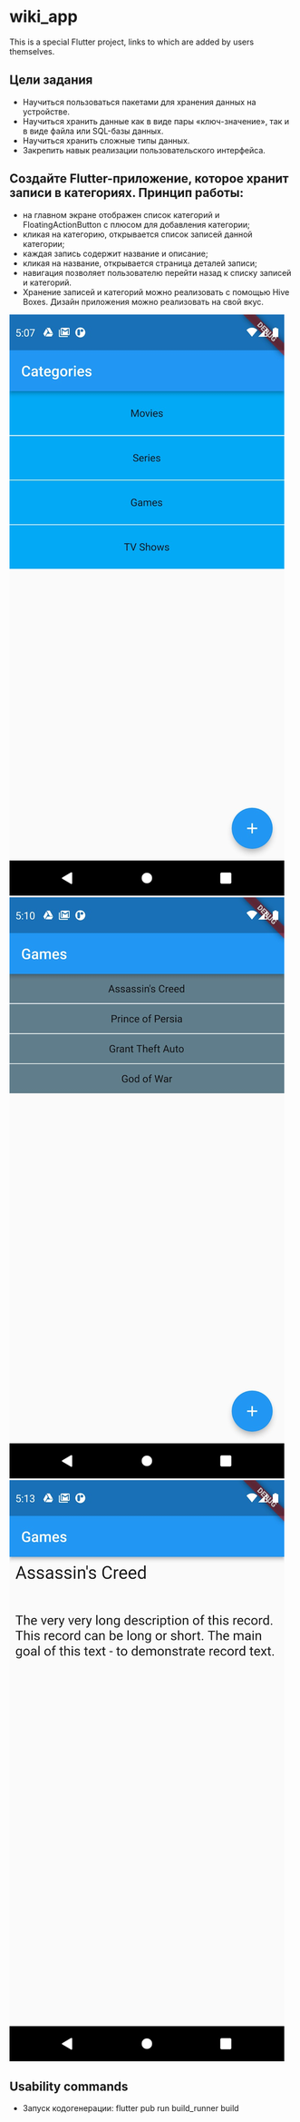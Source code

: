 # wiki_app
This is a special Flutter project, links to which are added by users themselves.

## Цели задания
- Научиться пользоваться пакетами для хранения данных на устройстве.
- Научиться хранить данные как в виде пары «ключ-значение», так и в виде файла или SQL-базы данных.
- Научиться хранить сложные типы данных.
- Закрепить навык реализации пользовательского интерфейса.

## Создайте Flutter-приложение, которое хранит записи в категориях. Принцип работы: 
- на главном экране отображен список категорий и FloatingActionButton с плюсом для добавления категории;
- кликая на категорию, открывается список записей данной категории;
- каждая запись содержит название и описание;
- кликая на название, открывается страница деталей записи;
- навигация позволяет пользователю перейти назад к списку записей и категорий.
- Хранение записей и категорий можно реализовать с помощью Hive Boxes. Дизайн приложения можно реализовать на свой вкус.

![Task App Screen #1](/21_PersistentData/home_work/wiki_app/snapshots/1644485893581.jpeg?raw=true)
![Task App Screen #3](/21_PersistentData/home_work/wiki_app/snapshots/1644485893656.jpeg?raw=true)
![Task App Screen #2](/21_PersistentData/home_work/wiki_app/snapshots/1644485893617.jpeg?raw=true)

## Usability commands
- Запуск кодогенерации: flutter pub run build_runner build
